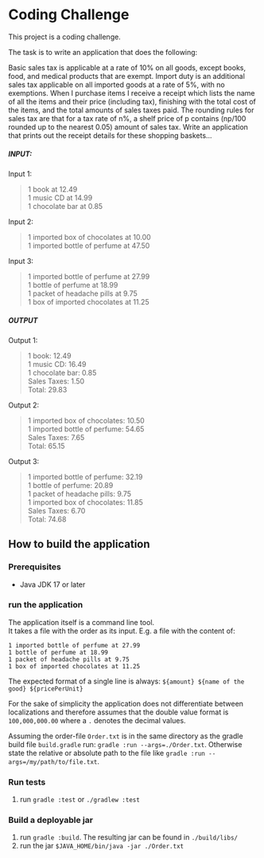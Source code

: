 # Coding Challenge

This project is a coding challenge.

The task is to write an application that does the following:

Basic sales tax is applicable at a rate of 10% on all goods, except books, food, and medical
products that are exempt. Import duty is an additional sales tax
applicable on all imported goods at a rate of 5%, with no exemptions. When I purchase items
I receive a receipt which lists the name of all the items and their price (including tax),
finishing with the total cost of the items,
and the total amounts of sales taxes paid. The rounding rules for sales tax are that for a tax
rate of n%, a shelf price of p contains (np/100 rounded up to the nearest 0.05) amount of
sales tax.
Write an application that prints out the receipt details for these shopping baskets…

##### INPUT:

Input 1:
> 1 book at 12.49  
> 1 music CD at 14.99  
> 1 chocolate bar at 0.85

Input 2:
> 1 imported box of chocolates at 10.00  
> 1 imported bottle of perfume at 47.50

Input 3:
> 1 imported bottle of perfume at 27.99  
> 1 bottle of perfume at 18.99  
> 1 packet of headache pills at 9.75  
> 1 box of imported chocolates at 11.25

##### OUTPUT

Output 1:
> 1 book: 12.49  
> 1 music CD: 16.49  
> 1 chocolate bar: 0.85  
> Sales Taxes: 1.50  
> Total: 29.83

Output 2:
> 1 imported box of chocolates: 10.50  
> 1 imported bottle of perfume: 54.65  
> Sales Taxes: 7.65  
> Total: 65.15

Output 3:
> 1 imported bottle of perfume: 32.19  
> 1 bottle of perfume: 20.89  
> 1 packet of headache pills: 9.75  
> 1 imported box of chocolates: 11.85  
> Sales Taxes: 6.70  
> Total: 74.68

## How to build the application

### Prerequisites

+ Java JDK 17 or later

### run the application

The application itself is a command line tool.  
It takes a file with the order as its input.
E.g. a file with the content of:

```
1 imported bottle of perfume at 27.99  
1 bottle of perfume at 18.99  
1 packet of headache pills at 9.75  
1 box of imported chocolates at 11.25
```

The expected format of a single line is always:
`${amount} ${name of the good} ${pricePerUnit}`

For the sake of simplicity the application does not differentiate between localizations
and therefore assumes that the double value format is `100,000,000.00` where a `.` denotes the decimal values.

Assuming the order-file `Order.txt` is in the same directory as the gradle build file `build.gradle`
run:  `gradle :run --args=./Order.txt`. Otherwise state the relative or absolute path to the file
like `gradle :run --args=/my/path/to/file.txt`.

### Run tests

1. run `gradle :test` or `./gradlew :test`

### Build a deployable jar

1. run `gradle :build`. The resulting jar can be found in `./build/libs/`
2. run the jar `$JAVA_HOME/bin/java -jar ./Order.txt`